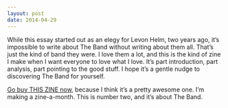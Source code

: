 ```yaml
---
layout: post
date: 2014-04-29
---
```


While this essay started out as an elegy for Levon Helm, two years ago, it’s impossible to write about The Band without writing about them all. That’s just the kind of band they were. I love them a lot, and this is the kind of zine I make when I want everyone to love what I love. It’s part introduction, part analysis, part pointing to the good stuff. I hope it’s a gentle nudge to discovering The Band for yourself.

[Go buy THIS ZINE now](https://jessdriscoll.itch.io/out-loud), because I think it’s a pretty awesome one. I’m making a zine-a-month. This is number two, and it’s about The Band.
